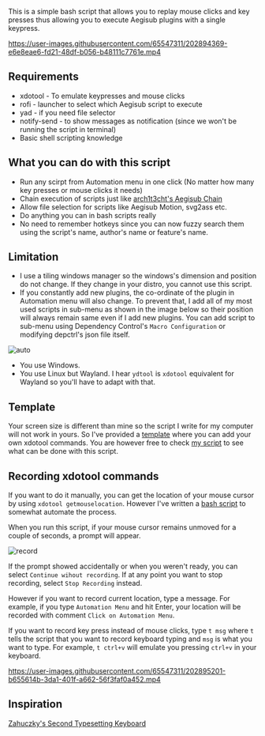 This is a simple bash script that allows you to replay mouse clicks and key presses thus allowing you to execute Aegisub plugins with a single keypress.

https://user-images.githubusercontent.com/65547311/202894369-e6e8eae6-fd21-48df-b056-b48111c7761e.mp4

## Requirements
* xdotool - To emulate keypresses and mouse clicks
* rofi - launcher to select which Aegisub script to execute
* yad - if you need file selector
* notify-send - to show messages as notification (since we won't be running the script in terminal)
* Basic shell scripting knowledge

## What you can do with this script

* Run any scirpt from Automation menu in one click (No matter how many key presses or mouse clicks it needs)
* Chain execution of scripts just like [arch1t3cht's Aegisub Chain](https://github.com/arch1t3cht/Aegisub-Scripts#aegisubchain)
* Allow file selection for scripts like Aegisub Motion, svg2ass etc.
* Do anything you can in bash scripts really
* No need to remember hotkeys since you can now fuzzy search them using the script's name, author's name or feature's name.

## Limitation

* I use a tiling windows manager so the windows's dimension and position do not change. If they change in your distro, you cannot use this script.
* If you constantly add new plugins, the co-ordinate of the plugin in Automation menu will also change. To prevent that, I add all of my most used scripts in sub-menu as shown in the image below so their position will always remain same even if I add new plugins. You can add script to sub-menu using Dependency Control's `Macro Configuration` or modifying depctrl's json file itself.

![auto](https://user-images.githubusercontent.com/65547311/202894970-6b73e70f-ce79-4ee6-8e84-aaf42faa177f.png)

* You use Windows.
* You use Linux but Wayland. I hear `ydtool` is `xdotool` equivalent for Wayland so you'll have to adapt with that.

## Template

Your screen size is different than mine so the script I write for my computer will not work in yours. So I've provided a [template](https://github.com/PhosCity/Aegisub-xdotool/blob/main/template) where you can add your own xdotool commands. You are however free to check [my script](https://github.com/PhosCity/Aegisub-xdotool/blob/main/aegisub) to see what can be done with this script.

## Recording xdotool commands

If you want to do it manually, you can get the location of your mouse cursor by using `xdotool getmouselocation`. However I've written a [bash script](https://github.com/PhosCity/Aegisub-xdotool/blob/main/record-coordinate) to somewhat automate the process.

When you run this script, if your mouse cursor remains unmoved for a couple of seconds, a prompt will appear.

![record](https://user-images.githubusercontent.com/65547311/202895143-a7d09920-3ada-4544-8938-b679e22553b7.png)

If the prompt showed accidentally or when you weren't ready, you can select `Continue wihout recording`. If at any point you want to stop recording, select `Stop Recording` instead.

However if you want to record current location, type a message. For example, if you type `Automation Menu` and hit Enter, your location will be recorded with comment `Click on Automation Menu`. 

If you want to record key press instead of mouse clicks, type `t msg` where `t` tells the script that you want to record keyboard typing and `msg` is what you want to type. For example, `t ctrl+v` will emulate you pressing `ctrl+v` in your keyboard.

https://user-images.githubusercontent.com/65547311/202895201-b655614b-3da1-401f-a662-56f3faf0a452.mp4

## Inspiration

[Zahuczky's Second Typesetting Keyboard](https://github.com/Zahuczky/2nd-typesetting-keyboard)
